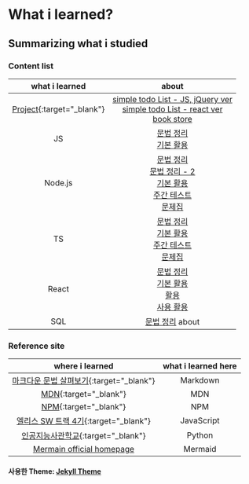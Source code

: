 # What i learned?

## Summarizing what i studied

### Content list

|                                                           what i learned                                                           |                                                                                                                                                                                                                                                                                                                                                                  about                                                                                                                                                                                                                                                                                                                                                                  |
| :--------------------------------------------------------------------------------------------------------------------------------: | :-------------------------------------------------------------------------------------------------------------------------------------------------------------------------------------------------------------------------------------------------------------------------------------------------------------------------------------------------------------------------------------------------------------------------------------------------------------------------------------------------------------------------------------------------------------------------------------------------------------------------------------------------------------------------------------------------------------------------------------: |
| <a href="https://github.com/leekh8/leekh8.github.io/tree/main/assets/lib/project/" target="\_blank">Project</a>{:target="\_blank"} |                                                                                                                                            <a href="https://github.com/leekh8/leekh8.github.io/tree/main/assets/lib/project/JS/jQuery/todoList" target="\_blank">simple todo List - JS, jQuery ver</a><br><a href="https://github.com/leekh8/leekh8.github.io/tree/main/assets/lib/project/React/todolist/src" target="\_blank">simple todo List - react ver</a><br><a href="https://kdt-gitlab.elice.io/sw_track/class_04/web_project/team01/turtle-books" target="\_blank">book store</a>                                                                                                                                             |
|                                                                 JS                                                                 |                                                                                                                                                                                                                                <a href="https://github.com/leekh8/leekh8.github.io/blob/main/assets/lib/code/JS/js-grammar.js" target="_blank">문법 정리</a><br><a href="https://github.com/leekh8/leekh8.github.io/blob/main/assets/lib/code/JS/js-utilizing-basic.jsx" target="\_blank">기본 활용</a>                                                                                                                                                                                                                                 |
|                                                              Node.js                                                               | <a href="https://github.com/leekh8/leekh8.github.io/blob/main/assets/lib/code/Node.js/nodejs-grammar.js" target="_blank">문법 정리</a><br> <a href="https://github.com/leekh8/leekh8.github.io/blob/main/assets/lib/code/Node.js/nodejs-grammar-2.js" target="_blank">문법 정리 - 2</a> <br> <a href="https://github.com/leekh8/leekh8.github.io/blob/main/assets/lib/code/Node.js/nodejs-utilizing-basic.js" target="_blank">기본 활용</a> <br> <a href="https://github.com/leekh8/leekh8.github.io/blob/main/assets/lib/code/Node.js/nodejs-weekly-test.js" target="_blank">주간 테스트</a> <br> <a href="https://github.com/leekh8/leekh8.github.io/blob/main/assets/lib/code/Node.js/nodejs-workbook.js" target="_blank">문제집</a> |
|                                                                 TS                                                                 |                                                                                           <a href="https://github.com/leekh8/leekh8.github.io/blob/main/assets/lib/code/TS/ts-grammar.ts" target="_blank">문법 정리</a> <br> <a href="https://github.com/leekh8/leekh8.github.io/blob/main/assets/lib/code/TS/ts-utilizing-basic.ts" target="_blank">기본 활용</a> <br> <a href="https://github.com/leekh8/leekh8.github.io/blob/main/assets/lib/code/TS/ts-weekly-test.ts" target="_blank">주간 테스트</a> <br> <a href="https://github.com/leekh8/leekh8.github.io/blob/main/assets/lib/code/TS/ts-workbook.ts" target="_blank">문제집</a>                                                                                            |
|                                                               React                                                                |                                                                            <a href="https://github.com/leekh8/leekh8.github.io/blob/main/assets/lib/code/React/react-grammar.jsx" target="\_blank">문법 정리</a><br><a href="https://github.com/leekh8/leekh8.github.io/blob/main/assets/lib/code/React/react-utilizing-basic.jsx" target="\_blank">기본 활용</a><br><a href="https://github.com/leekh8/leekh8.github.io/blob/main/assets/lib/code/React/react-utilizing.jsx" target="\_blank">활용</a><br><a href="https://github.com/leekh8/leekh8.github.io/blob/main/assets/lib/code/React/react-utilizing-practice.jsx" target="\_blank">사용 활용</a>                                                                             |
|                                                                SQL                                                                 |                                                                                                                                                                                                                                                                                                 <a href="https://github.com/leekh8/leekh8.github.io/blob/main/assets/lib/code/SQL/sql-grammar.sql" target="_blank">문법 정리</a> about                                                                                                                                                                                                                                                                                                  |

### Reference site

|                                                                                         where i learned                                                                                         | what i learned here |
| :---------------------------------------------------------------------------------------------------------------------------------------------------------------------------------------------: | :-----------------: |
| [마크다운 문법 살펴보기](https://docs.github.com/en/get-started/writing-on-github/getting-started-with-writing-and-formatting-on-github/basic-writing-and-formatting-syntax){:target="\_blank"} |      Markdown       |
|                                                                   [MDN](https://developer.mozilla.org/ko/){:target="\_blank"}                                                                   |         MDN         |
|                                                                        [NPM](https://www.npmjs.com/){:target="\_blank"}                                                                         |         NPM         |
|                                                                [엘리스 SW 트랙 4기](https://elice.training/){:target="\_blank"}                                                                 |     JavaScript      |
|                                                                [인공지능사관학교](https://gj-aischool.or.kr/){:target="\_blank"}                                                                |       Python        |
|                                                                      [Mermain official homepage](https://mermaid.js.org/)                                                                       |       Mermaid       |

#### 사용한 Theme: [Jekyll Theme](./Chirpy-README.md)
